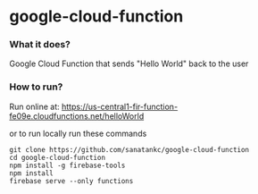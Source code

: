# google-cloud-function

### What it does?

Google Cloud Function that sends "Hello World" back to the user

### How to run?

Run online at: https://us-central1-fir-function-fe09e.cloudfunctions.net/helloWorld

or to run locally 
run these commands

```
git clone https://github.com/sanatankc/google-cloud-function
cd google-cloud-function
npm install -g firebase-tools
npm install
firebase serve --only functions
```
